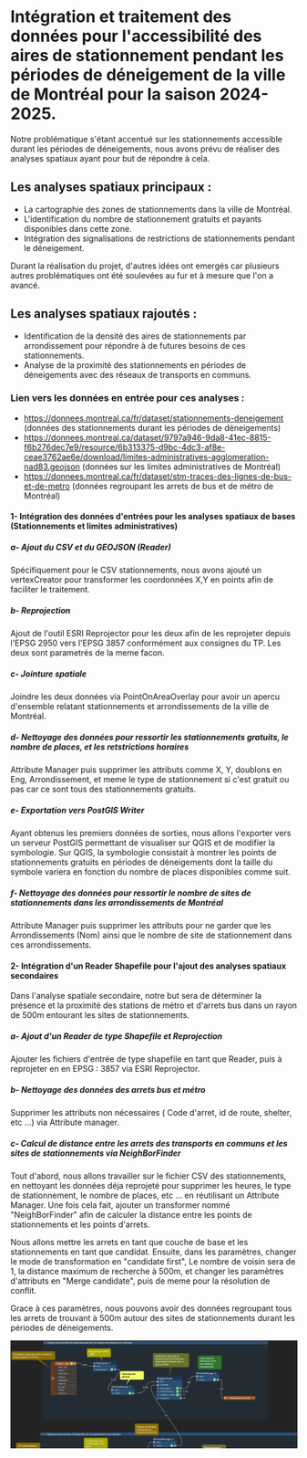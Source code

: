 # Intégration et traitement des données pour l'accessibilité des aires de stationnement pendant les périodes de déneigement de la ville de Montréal pour la saison 2024-2025.
Notre problématique s'étant accentué sur les stationnements accessible durant les périodes de déneigements, nous avons prévu de réaliser des analyses spatiaux ayant pour but de répondre à cela.

## Les analyses spatiaux principaux :
- La cartographie des zones de stationnements dans la ville de Montréal.
- L'identification du nombre de stationnement gratuits et payants disponibles dans cette zone.
- Intégration des signalisations de restrictions de stationnements pendant le déneigement.

Durant la réalisation du projet, d'autres idées ont emergés car plusieurs autres problématiques ont été soulevées au fur et à mesure que l'on a avancé.
## Les analyses spatiaux rajoutés :

- Identification de la densité des aires de stationnements par arrondissement pour répondre à de futures besoins de ces stationnements.
- Analyse de la proximité des stationnements en périodes de déneigements avec des réseaux de transports en communs.

### Lien vers les données en entrée pour ces analyses :
- https://donnees.montreal.ca/fr/dataset/stationnements-deneigement (données des stationnements durant les périodes de déneigements)
- https://donnees.montreal.ca/dataset/9797a946-9da8-41ec-8815-f6b276dec7e9/resource/6b313375-d9bc-4dc3-af8e-ceae3762ae6e/download/limites-administratives-agglomeration-nad83.geojson (données sur les limites administratives de Montréal)
- https://donnees.montreal.ca/fr/dataset/stm-traces-des-lignes-de-bus-et-de-metro (données regroupant les arrets de bus et de métro de Montréal)

#### 1- Intégration des données d'entrées pour les analyses spatiaux de bases (Stationnements et limites administratives)
##### a- Ajout du CSV et du GEOJSON (Reader)
Spécifiquement pour le CSV stationnements, nous avons ajouté un vertexCreator pour transformer les coordonnées X,Y en points afin de faciliter le traitement.

##### b- Reprojection
Ajout de l'outil ESRI Reprojector pour les deux afin de les reprojeter depuis l'EPSG 2950 vers l'EPSG 3857 conformément aux consignes du TP.
Les deux sont parametrés de la meme facon.

##### c- Jointure spatiale
Joindre les deux données via PointOnAreaOverlay pour avoir un apercu d'ensemble relatant stationnements et arrondissements de la ville de Montréal.

##### d- Nettoyage des données pour ressortir les stationnements gratuits, le nombre de places, et les retstrictions horaires
Attribute Manager puis supprimer les attributs comme X, Y, doublons en Eng, Arrondissement, et meme le type de stationnement si c'est gratuit ou pas car ce sont tous des stationnements gratuits.

##### e- Exportation vers PostGIS Writer
Ayant obtenus les premiers données de sorties, nous allons l'exporter vers un serveur PostGIS permettant de visualiser sur QGIS et de modifier la symbologie.
Sur QGIS, la symbologie consistait à montrer les points de stationnements gratuits en périodes de déneigements dont la taille du symbole variera en fonction du nombre de places disponibles comme suit.

##### f- Nettoyage des données pour ressortir le nombre de sites de stationnements dans les arrondissements de Montréal
Attribute Manager puis supprimer les attributs pour ne garder que les Arrondissements (Nom) ainsi que le nombre de site de stationnement dans ces arrondissements.

#### 2- Intégration d'un Reader Shapefile pour l'ajout des analyses spatiaux secondaires
Dans l'analyse spatiale secondaire, notre but sera de déterminer la présence et la proximité des stations de métro et d'arrets bus dans un rayon de 500m entourant les sites de stationnements.

##### a- Ajout d'un Reader de type Shapefile et Reprojection
Ajouter les fichiers d'entrée de type shapefile en tant que Reader, puis à reprojeter en en EPSG : 3857 via ESRI Reprojector.

##### b- Nettoyage des données des arrets bus et métro
Supprimer les attributs non nécessaires ( Code d'arret, id de route, shelter, etc ...) via Attribute manager.

##### c- Calcul de distance entre les arrets des transports en communs et les sites de stationnements via NeighBorFinder
Tout d'abord, nous allons travailler sur le fichier CSV des stationnements, en nettoyant les données déja reprojeté pour supprimer les heures, le type de stationnement, le nombre de places, etc ... en réutilisant un Attribute Manager.
Une fois cela fait, ajouter un transformer nommé "NeighBorFinder" afin  de calculer la distance entre les points de stationnements et les points d'arrets.

Nous allons mettre les arrets en tant que couche de base et les stationnements en tant que candidat.
Ensuite, dans les paramètres, changer le mode de transformation en "candidate first", Le nombre de voisin sera de 1, la distance maximum de recherche à 500m, et changer les paramètres d'attributs en "Merge candidate", puis de meme pour la résolution de conflit.

Grace à ces paramètres, nous pouvons avoir des données regroupant tous les arrets de trouvant à 500m autour des sites de stationnements durant les périodes de déneigements.

![Texte alternatif](https://github.com/Lorry139/geo7630h25/blob/3438587713d9ae568aac47169c2fe9d6078ec5d5/TP2/Images/Capture%20d%E2%80%99%C3%A9cran%202025-03-10%20224908.png)
